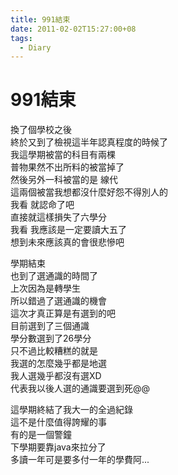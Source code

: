 ```yaml
---
title: 991結束
date: 2011-02-02T15:27:00+08
tags:
  - Diary
---
```

# 991結束

換了個學校之後  
終於又到了檢視這半年認真程度的時候了  
我這學期被當的科目有兩棵  
普物果然不出所料的被當掉了  
然後另外一科被當的是 線代  
這兩個被當我想都沒什麼好怨不得別人的  
我看 就認命了吧  
直接就這樣損失了六學分  
我看 我應該是一定要讀大五了  
想到未來應該真的會很悲慘吧  
  
學期結束  
也到了選通識的時間了  
上次因為是轉學生  
所以錯過了選通識的機會  
這次才真正算是有選到的吧  
目前選到了三個通識  
學分數選到了26學分  
只不過比較糟糕的就是  
我選的怎麼幾乎都是地選  
我人選幾乎都沒有選XD  
代表我以後人選的通識要選到死@@  
  
這學期終結了我大一的全過紀錄  
這不是什麼值得誇耀的事  
有的是一個警鐘  
下學期要靠java來拉分了  
多讀一年可是要多付一年的學費阿...
